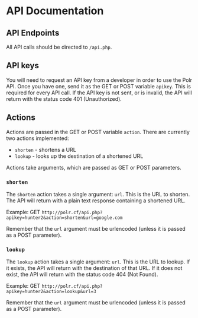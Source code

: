 # API Documentation

## API Endpoints
All API calls should be directed to `/api.php`.

## API keys
You will need to request an API key from a developer in order to use the Polr
API. Once you have one, send it as the GET or POST variable `apikey`. This is
required for every API call. If the API key is not sent, or is invalid, the API
will return with the status code 401 (Unauthorized).

## Actions
Actions are passed in the GET or POST variable `action`. There are currently
two actions implemented:

- `shorten` - shortens a URL
- `lookup` - looks up the destination of a shortened URL

Actions take arguments, which are passed as GET or POST parameters.

### `shorten`
The `shorten` action takes a single argument: `url`. This is the URL to
shorten. The API will return with a plain text response containing a
shortened URL.

Example: GET `http://polr.cf/api.php?apikey=hunter2&action=shorten&url=google.com`

Remember that the `url` argument must be urlencoded (unless it is passed as a
POST parameter).

### `lookup`
The `lookup` action takes a single argument: `url`. This is the URL to
lookup. If it exists, the API will return with the destination of that URL. If
it does not exist, the API will return with the status code 404 (Not Found).

Example: GET `http://polr.cf/api.php?apikey=hunter2&action=lookup&url=3`

Remember that the `url` argument must be urlencoded (unless it is passed as a
POST parameter).
